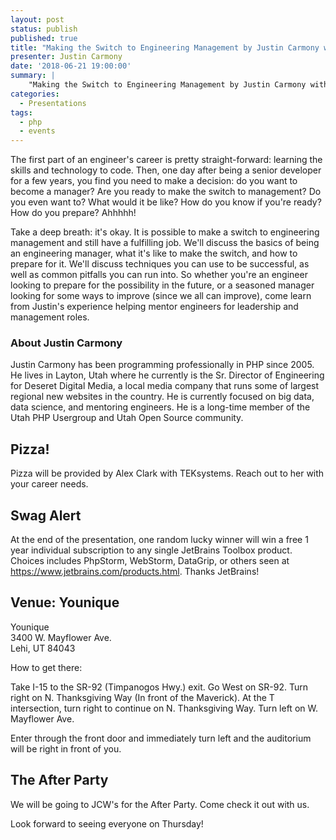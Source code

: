 ```yaml
---
layout: post
status: publish
published: true
title: "Making the Switch to Engineering Management by Justin Carmony with Free Food"
presenter: Justin Carmony
date: '2018-06-21 19:00:00'
summary: |
    "Making the Switch to Engineering Management by Justin Carmony with Free Food"
categories:
  - Presentations
tags:
  - php
  - events
---
```


The first part of an engineer's career is pretty straight-forward: learning the skills and technology to code. Then, one day after being a senior developer for a few years, you find you need to make a decision: do you want to become a manager? Are you ready to make the switch to management? Do you even want to? What would it be like? How do you know if you're ready? How do you prepare? Ahhhhh!

Take a deep breath: it's okay. It is possible to make a switch to engineering management and still have a fulfilling job. We'll discuss the basics of being an engineering manager, what it's like to make the switch, and how to prepare for it. We'll discuss techniques you can use to be successful, as well as common pitfalls you can run into. So whether you're an engineer looking to prepare for the possibility in the future, or a seasoned manager looking for some ways to improve (since we all can improve), come learn from Justin's experience helping mentor engineers for leadership and management roles.

### About Justin Carmony

Justin Carmony has been programming professionally in PHP since 2005. He lives in Layton, Utah where he currently is the Sr. Director of Engineering for Deseret Digital Media, a local media company that runs some of largest regional new websites in the country. He is currently focused on big data, data science, and mentoring engineers. He is a long-time member of the Utah PHP Usergroup and Utah Open Source community.

## Pizza!

Pizza will be provided by Alex Clark with TEKsystems. Reach out to her with your career needs.

## Swag Alert

At the end of the presentation, one random lucky winner will win a free 1 year individual subscription to any single JetBrains Toolbox product. Choices includes PhpStorm, WebStorm, DataGrip, or others seen at https://www.jetbrains.com/products.html. Thanks JetBrains!

## Venue: Younique

Younique<br/>
3400 W. Mayflower Ave.<br/>
Lehi, UT 84043

How to get there:

Take I-15 to the SR-92 (Timpanogos Hwy.) exit. Go West on SR-92. Turn right on N. Thanksgiving Way (In front of the Maverick). At the T intersection, turn right to continue on N. Thanksgiving Way. Turn left on W. Mayflower Ave.

Enter through the front door and immediately turn left and the auditorium will be right in front of you.

## The After Party

We will be going to JCW's for the After Party. Come check it out with us.

Look forward to seeing everyone on Thursday!

